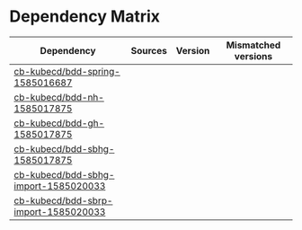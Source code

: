 # Dependency Matrix

Dependency | Sources | Version | Mismatched versions
---------- | ------- | ------- | -------------------
[cb-kubecd/bdd-spring-1585016687](https://github.com/cb-kubecd/bdd-spring-1585016687.git) |  | []() | 
[cb-kubecd/bdd-nh-1585017875](https://github.com/cb-kubecd/bdd-nh-1585017875.git) |  | []() | 
[cb-kubecd/bdd-gh-1585017875](https://github.com/cb-kubecd/bdd-gh-1585017875.git) |  | []() | 
[cb-kubecd/bdd-sbhg-1585017875](https://github.com/cb-kubecd/bdd-sbhg-1585017875.git) |  | []() | 
[cb-kubecd/bdd-sbhg-import-1585020033](https://github.com/cb-kubecd/bdd-sbhg-import-1585020033.git) |  | []() | 
[cb-kubecd/bdd-sbrp-import-1585020033](https://github.com/cb-kubecd/bdd-sbrp-import-1585020033.git) |  | []() | 
